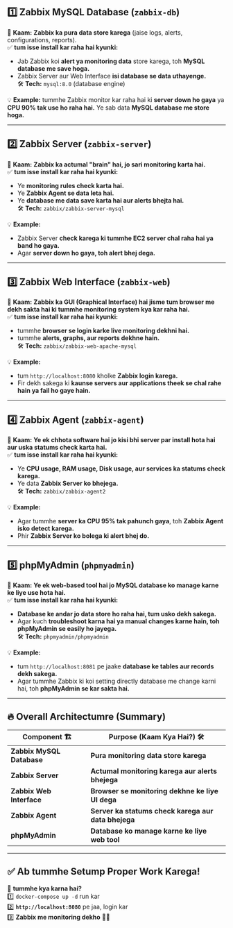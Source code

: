 
## **1️⃣ Zabbix MySQL Database (`zabbix-db`)**  
📌 **Kaam:** **Zabbix ka pura data store karega** (jaise logs, alerts, configurations, reports).  
✅ **tum isse install kar raha hai kyunki:**  
- Jab Zabbix koi **alert ya monitoring data** store karega, toh **MySQL database me save hoga.**  
- Zabbix Server aur Web Interface **isi database se data uthayenge.**  
🛠 **Tech:** `mysql:8.0` (database engine)  

💡 **Example:** tummhe Zabbix monitor kar raha hai ki **server down ho gaya** ya **CPU 90% tak use ho raha hai.** Ye sab data **MySQL database me store hoga.**  

---

## **2️⃣ Zabbix Server (`zabbix-server`)**  
📌 **Kaam:** **Zabbix ka actumal "brain" hai, jo sari monitoring karta hai.**  
✅ **tum isse install kar raha hai kyunki:**  
- Ye **monitoring rules check karta hai.**  
- Ye **Zabbix Agent se data leta hai.**  
- Ye **database me data save karta hai aur alerts bhejta hai.**  
🛠 **Tech:** `zabbix/zabbix-server-mysql`  

💡 **Example:**  
- Zabbix Server **check karega ki tummhe EC2 server chal raha hai ya band ho gaya.**  
- Agar **server down ho gaya, toh alert bhej dega.**  

---

## **3️⃣ Zabbix Web Interface (`zabbix-web`)**  
📌 **Kaam:** **Zabbix ka GUI (Graphical Interface) hai jisme tum browser me dekh sakta hai ki tummhe monitoring system kya kar raha hai.**  
✅ **tum isse install kar raha hai kyunki:**  
- tummhe **browser se login karke live monitoring dekhni hai.**  
- tummhe **alerts, graphs, aur reports dekhne hain.**  
🛠 **Tech:** `zabbix/zabbix-web-apache-mysql`  

💡 **Example:**  
- tum `http://localhost:8080` kholke **Zabbix login karega.**  
- Fir dekh sakega ki **kaunse servers aur applications theek se chal rahe hain ya fail ho gaye hain.**  

---

## **4️⃣ Zabbix Agent (`zabbix-agent`)**  
📌 **Kaam:** **Ye ek chhota software hai jo kisi bhi server par install hota hai aur uska statums check karta hai.**  
✅ **tum isse install kar raha hai kyunki:**  
- Ye **CPU usage, RAM usage, Disk usage, aur services ka statums check karega.**  
- Ye data **Zabbix Server ko bhejega.**  
🛠 **Tech:** `zabbix/zabbix-agent2`  

💡 **Example:**  
- Agar tummhe **server ka CPU 95% tak pahunch gaya**, toh **Zabbix Agent isko detect karega.**  
- Phir **Zabbix Server ko bolega ki alert bhej do.**  

---

## **5️⃣ phpMyAdmin (`phpmyadmin`)**  
📌 **Kaam:** **Ye ek web-based tool hai jo MySQL database ko manage karne ke liye use hota hai.**  
✅ **tum isse install kar raha hai kyunki:**  
- **Database ke andar jo data store ho raha hai, tum usko dekh sakega.**  
- Agar kuch **troubleshoot karna hai ya manual changes karne hain, toh phpMyAdmin se easily ho jayega.**  
🛠 **Tech:** `phpmyadmin/phpmyadmin`  

💡 **Example:**  
- tum `http://localhost:8081` pe jaake **database ke tables aur records dekh sakega.**  
- Agar tummhe Zabbix ki koi setting directly database me change karni hai, toh **phpMyAdmin se kar sakta hai.**  

---

## **🔥 Overall Architectumre (Summary)**
| **Component** 🏗 | **Purpose (Kaam Kya Hai?)** 🛠 |
|----------------|----------------|
| **Zabbix MySQL Database** | **Pura monitoring data store karega** |
| **Zabbix Server** | **Actumal monitoring karega aur alerts bhejega** |
| **Zabbix Web Interface** | **Browser se monitoring dekhne ke liye UI dega** |
| **Zabbix Agent** | **Server ka statums check karega aur data bhejega** |
| **phpMyAdmin** | **Database ko manage karne ke liye web tool** |

---

## **✅ Ab tummhe Setump Proper Work Karega!**
🎯 **tummhe kya karna hai?**  
1️⃣ `docker-compose up -d` run kar  
2️⃣ **`http://localhost:8080`** pe jaa, login kar  
3️⃣ **Zabbix me monitoring dekho** 🚀🔥
